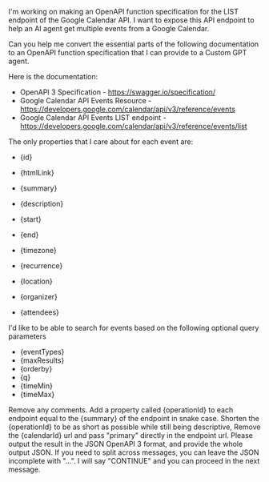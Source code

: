 I'm working on making an OpenAPI function specification for the LIST endpoint of the Google Calendar API. 
I want to expose this API endpoint to help an AI agent get multiple events from 
a Google Calendar. 

Can you help me convert the essential parts of the following documentation to an OpenAPI function specification that I can provide to a Custom GPT agent.

Here is the documentation: 
- OpenAPI 3 Specification -  https://swagger.io/specification/
- Google Calendar API Events Resource - https://developers.google.com/calendar/api/v3/reference/events
- Google Calendar API Events LIST endpoint - https://developers.google.com/calendar/api/v3/reference/events/list

The only properties that I care about for each event are: 
- {id}
- {htmlLink}
- {summary}
- {description}

- {start}
- {end}
- {timezone}
- {recurrence}

- {location}
- {organizer}
- {attendees}

I'd like to be able to search for events based on the following optional query
parameters
- {eventTypes}
- {maxResults}
- {orderby}
- {q}
- {timeMin}
- {timeMax}

Remove any comments.
Add a property called {operationId} to each endpoint equal to the {summary} of the endpoint in snake case. 
Shorten the {operationId} to be as short as possible while still being descriptive, 
Remove the {calendarId} url and pass "primary" directly in the endpoint url.
Please output the result in the JSON OpenAPI 3 format, and provide the whole output JSON. If you need to split across messages, you can leave the JSON incomplete with "...". I will say "CONTINUE" and you can proceed in the next message.


